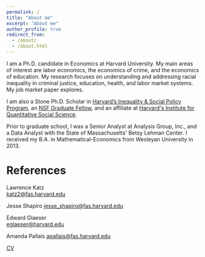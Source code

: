 ```yaml
---
permalink: /
title: "About me"
excerpt: "About me"
author_profile: true
redirect_from: 
  - /about/
  - /about.html
---
```


I am a Ph.D. candidate in Economics at Harvard University. My main areas of interest are labor economics, the economics of crime, and the economics of education. My research focuses on understanding and addressing racial inequality in criminal justice, education, health, and labor market systems. My job market paper explores.

I am also a Stone Ph.D. Scholar in [Harvard’s Inequality & Social Policy Program](https://inequality.hks.harvard.edu), an [NSF Graduate Fellow](https://www.nsfgrfp.org), and an affiliate at [Harvard's Institute for Quantitative Social Science](https://www.iq.harvard.edu/about).

Prior to graduate school, I was a Senior Analyst at Analysis Group, Inc., and a Data Analyst with the State of Massachusetts' Betsy Lehman Center. I received my B.A. in Mathematical-Economics from Wesleyan University in 2013.

References
======

Lawrence Katz                                     
[katz2@fas.harvard.edu](katz2@fas.harvard.edu)


Jesse Shapiro
[jesse_shapiro@fas.harvard.edu](jesse_shapiro@fas.harvard.edu)


Edward Glaeser                                    
[eglaeser@harvard.edu](eglaeser@harvard.edu)


Amanda Pallais
[apallais@fas.harvard.edu](apallais@fas.harvard.edu)


[CV](https://romaineacampbell.github.io/files/Campbell2023_AcademicCV.pdf)


